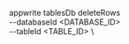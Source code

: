 appwrite tablesDb deleteRows \
        --databaseId <DATABASE_ID> \
        --tableId <TABLE_ID> \

